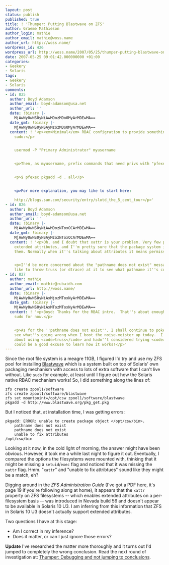 ```yaml
---
layout: post
status: publish
published: true
title: ! 'Thumper: Putting Blastwave on ZFS'
author: Graeme Mathieson
author_login: mathie
author_email: mathie@woss.name
author_url: http://woss.name/
wordpress_id: 426
wordpress_url: http://woss.name/2007/05/25/thumper-putting-blastwave-on-zfs/
date: 2007-05-25 09:01:42.000000000 +01:00
categories:
- Geekery
- Solaris
tags:
- Geekery
- Solaris
comments:
- id: 825
  author: Boyd Adamson
  author_email: boyd-adamson@usa.net
  author_url: ''
  date: !binary |-
    MjAwNy0wNS0yNiAwMDozMDo0MyArMDEwMA==
  date_gmt: !binary |-
    MjAwNy0wNS0yNSAyMzozMDo0MyArMDEwMA==
  content: ! '<p><em>Minimal</em> RBAC configration to provide something similar to
    sudo:</p>


    usermod -P "Primary Administrator" myusername


    <p>Then, as myusername, prefix commands that need privs with "pfexec":</p>


    <p>$ pfexec pkgadd -d . all</p>


    <p>For more explanation, you may like to start here:

    http://blogs.sun.com/security/entry/slotd_the_5_cent_tour</p>'
- id: 826
  author: Boyd Adamson
  author_email: boyd-adamson@usa.net
  author_url: ''
  date: !binary |-
    MjAwNy0wNS0yNiAwMDozNToxOCArMDEwMA==
  date_gmt: !binary |-
    MjAwNy0wNS0yNSAyMzozNToxOCArMDEwMA==
  content: ! '<p>Oh, and I doubt that xattr is your problem. Very few programs use
    extended attributes, and I''m pretty sure that the package system isn''t one of
    them. Normally when it''s talking about attributes it means permissions and mtime.</p>


    <p>I''d be more concerned about the "pathname does not exist" messages. You may
    like to throw truss (or dtrace) at it to see what pathname it''s complaining about.</p>'
- id: 827
  author: mathie
  author_email: mathie@rubaidh.com
  author_url: http://woss.name/
  date: !binary |-
    MjAwNy0wNS0yNiAxMjozMToxNyArMDEwMA==
  date_gmt: !binary |-
    MjAwNy0wNS0yNiAxMTozMToxNyArMDEwMA==
  content: ! '<p>Boyd: Thanks for the RBAC intro.  That''s about enough to throw away
    sudo for now.</p>


    <p>As for the ''pathname does not exist'', I shall continue to poke at it and
    see what''s going wrong when I boot the noise-meister up today.  I''d, umm, forgotten
    about using <code>truss</code> and hadn''t considered trying <code>dtrace</code>.  This
    could be a good excuse to learn how it works!</p>'
---
```

Since the root file system is a meagre 11GB, I figured I'd try and use my ZFS pool for installing [Blastwave](http://www.blastwave.org/) which is a system built on top of Solaris' own packaging mechanism with access to lots of extra software that I can't live without.  Like `sudo` for example, at least until I figure out how the Solaris native RBAC mechanism works!  So, I did something along the lines of:

    zfs create zpool1/software
    zfs create zpool1/software/blastwave
    zfs set mountpoint=/opt/csw zpool1/software/blastwave
    pkgadd -d http://www.blastwave.org/pkg_get.pkg

But I noticed that, at installation time, I was getting errors:

    pkgadd: ERROR: unable to create package object </opt/csw/bin>.
        pathname does not exist
        pathname does not exist
        unable to fix attributes
    /opt/csw/bin

Looking at it now, in the cold light of morning, the answer might have been obvious.  However, it took me a while last night to figure it out.  Eventually, I compared the options the filesystems were mounted with, thinking that it might be missing a `setuid`/`exec` flag and noticed that it was missing the `xattr` flag.  Hmm.  "`xattr`" and "unable to fix attribtues" sound like they might be a match, eh?

Digging around in the *ZFS Administration Guide* (I've got a PDF here, it's page 19 if you're following along at home), it appears that the `xattr` property on ZFS filesystems -- which enables extended attributes on a per-filesystem basis -- was introduced in Nevada build 56 and doesn't appear to be available in Solaris 10 U3.  I am inferring from this information that ZFS in Solaris 10 U3 doesn't actually support extended attributes.

Two questions I have at this stage:

* Am I correct in my inference?
* Does it matter, or can I just ignore those errors?

**Update** I've researched the matter more thoroughly and it turns out I'd jumped to completely the wrong conclusion.  Read the next round of investigation at: [Thumper: Debugging and not jumping to conclusions](http://woss.name/2007/05/26/thumper-debugging-and-not-jumping-to-conclusions/).
